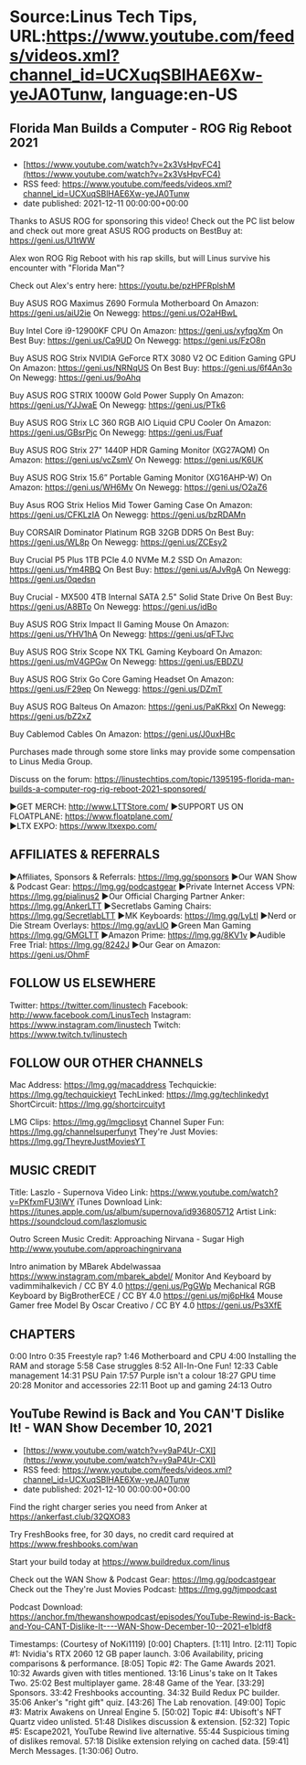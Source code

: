 # Source:Linus Tech Tips, URL:https://www.youtube.com/feeds/videos.xml?channel_id=UCXuqSBlHAE6Xw-yeJA0Tunw, language:en-US

## Florida Man Builds a Computer - ROG Rig Reboot 2021
 - [https://www.youtube.com/watch?v=2x3VsHpvFC4](https://www.youtube.com/watch?v=2x3VsHpvFC4)
 - RSS feed: https://www.youtube.com/feeds/videos.xml?channel_id=UCXuqSBlHAE6Xw-yeJA0Tunw
 - date published: 2021-12-11 00:00:00+00:00

Thanks to ASUS ROG for sponsoring this video! Check out the PC list below and check out more great ASUS ROG products on BestBuy at: https://geni.us/U1tWW

Alex won ROG Rig Reboot with his rap skills, but will Linus survive his encounter with "Florida Man"?

Check out Alex's entry here: https://youtu.be/pzHPFRplshM

Buy ASUS ROG Maximus Z690 Formula Motherboard
On Amazon: https://geni.us/aiU2ie
On Newegg: https://geni.us/O2aHBwL

Buy Intel Core i9-12900KF CPU
On Amazon: https://geni.us/xyfqgXm
On Best Buy: https://geni.us/Ca9UD
On Newegg: https://geni.us/FzO8n

Buy ASUS ROG Strix NVIDIA GeForce RTX 3080 V2 OC Edition Gaming GPU
On Amazon: https://geni.us/NRNqUS
On Best Buy: https://geni.us/6f4An3o
On Newegg: https://geni.us/9oAhq

Buy ASUS ROG STRIX 1000W Gold Power Supply
On Amazon: https://geni.us/YJJwaE
On Newegg: https://geni.us/PTk6

Buy ASUS ROG Strix LC 360 RGB AIO Liquid CPU Cooler
On Amazon: https://geni.us/GBsrPjc
On Newegg: https://geni.us/Fuaf

Buy ASUS ROG Strix 27" 1440P HDR Gaming Monitor (XG27AQM)
On Amazon: https://geni.us/vcZsmV
On Newegg: https://geni.us/K6UK

Buy ASUS ROG Strix 15.6” Portable Gaming Monitor (XG16AHP-W)
On Amazon: https://geni.us/WH6Mv
On Newegg: https://geni.us/O2aZ6

Buy Asus ROG Strix Helios Mid Tower Gaming Case
On Amazon: https://geni.us/CFKLzIA
On Newegg: https://geni.us/bzRDAMn

Buy CORSAIR Dominator Platinum RGB 32GB DDR5
On Best Buy: https://geni.us/WL8p
On Newegg: https://geni.us/ZCEsy2

Buy Crucial P5 Plus 1TB PCIe 4.0 NVMe M.2 SSD
On Amazon: https://geni.us/Ym4RBQ
On Best Buy: https://geni.us/AJvRgA
On Newegg: https://geni.us/0qedsn

Buy Crucial - MX500 4TB Internal SATA 2.5" Solid State Drive
On Best Buy: https://geni.us/A8BTo
On Newegg: https://geni.us/idBo

Buy ASUS ROG Strix Impact II Gaming Mouse
On Amazon: https://geni.us/YHV1hA
On Newegg: https://geni.us/qFTJvc

Buy ASUS ROG Strix Scope NX TKL Gaming Keyboard
On Amazon: https://geni.us/mV4GPGw
On Newegg: https://geni.us/EBDZU

Buy ASUS ROG Strix Go Core Gaming Headset
On Amazon: https://geni.us/F29ep
On Newegg: https://geni.us/DZmT

Buy ASUS ROG Balteus
On Amazon: https://geni.us/PaKRkxI
On Newegg: https://geni.us/bZ2xZ

Buy Cablemod Cables On Amazon: https://geni.us/J0uxHBc

Purchases made through some store links may provide some compensation to Linus Media Group.

Discuss on the forum: https://linustechtips.com/topic/1395195-florida-man-builds-a-computer-rog-rig-reboot-2021-sponsored/

►GET MERCH: http://www.LTTStore.com/
►SUPPORT US ON FLOATPLANE: https://www.floatplane.com/  
►LTX EXPO: https://www.ltxexpo.com/   

AFFILIATES & REFERRALS
---------------------------------------------------
►Affiliates, Sponsors & Referrals: https://lmg.gg/sponsors
►Our WAN Show & Podcast Gear: https://lmg.gg/podcastgear
►Private Internet Access VPN: https://lmg.gg/pialinus2
►Our Official Charging Partner Anker: https://lmg.gg/AnkerLTT
►Secretlabs Gaming Chairs: https://lmg.gg/SecretlabLTT
►MK Keyboards: https://lmg.gg/LyLtl
►Nerd or Die Stream Overlays: https://lmg.gg/avLlO
►Green Man Gaming https://lmg.gg/GMGLTT
►Amazon Prime: https://lmg.gg/8KV1v
►Audible Free Trial: https://lmg.gg/8242J
►Our Gear on Amazon: https://geni.us/OhmF

FOLLOW US ELSEWHERE
---------------------------------------------------  
Twitter: https://twitter.com/linustech
Facebook: http://www.facebook.com/LinusTech
Instagram: https://www.instagram.com/linustech
Twitch: https://www.twitch.tv/linustech

FOLLOW OUR OTHER CHANNELS
---------------------------------------------------  
Mac Address: https://lmg.gg/macaddress
Techquickie: https://lmg.gg/techquickieyt
TechLinked: https://lmg.gg/techlinkedyt
ShortCircuit: https://lmg.gg/shortcircuityt

LMG Clips: https://lmg.gg/lmgclipsyt
Channel Super Fun: https://lmg.gg/channelsuperfunyt
They're Just Movies: https://lmg.gg/TheyreJustMoviesYT

MUSIC CREDIT
---------------------------------------------------  
Title: Laszlo - Supernova
Video Link: https://www.youtube.com/watch?v=PKfxmFU3lWY
iTunes Download Link: https://itunes.apple.com/us/album/supernova/id936805712
Artist Link: https://soundcloud.com/laszlomusic

Outro Screen Music Credit: Approaching Nirvana - Sugar High http://www.youtube.com/approachingnirvana

Intro animation by MBarek Abdelwassaa https://www.instagram.com/mbarek_abdel/
Monitor And Keyboard by vadimmihalkevich / CC BY 4.0  https://geni.us/PgGWp
Mechanical RGB Keyboard by BigBrotherECE / CC BY 4.0 https://geni.us/mj6pHk4
Mouse Gamer free Model By Oscar Creativo / CC BY 4.0 https://geni.us/Ps3XfE

CHAPTERS
---------------------------------------------------  
0:00 Intro
0:35 Freestyle rap?
1:46 Motherboard and CPU 
4:00 Installing the RAM and storage
5:58 Case struggles
8:52 All-In-One Fun!
12:33 Cable management
14:31 PSU Pain
17:57 Purple isn't a colour
18:27 GPU time
20:28 Monitor and accessories
22:11 Boot up and gaming
24:13 Outro

## YouTube Rewind is Back and You CAN'T Dislike It! - WAN Show December 10, 2021
 - [https://www.youtube.com/watch?v=y9aP4Ur-CXI](https://www.youtube.com/watch?v=y9aP4Ur-CXI)
 - RSS feed: https://www.youtube.com/feeds/videos.xml?channel_id=UCXuqSBlHAE6Xw-yeJA0Tunw
 - date published: 2021-12-10 00:00:00+00:00

Find the right charger series you need from Anker at https://ankerfast.club/32QXO83 

Try FreshBooks free, for 30 days, no credit card required at https://www.freshbooks.com/wan

Start your build today at https://www.buildredux.com/linus 

Check out the WAN Show & Podcast Gear: https://lmg.gg/podcastgear
Check out the They're Just Movies Podcast: https://lmg.gg/tjmpodcast

Podcast Download: https://anchor.fm/thewanshowpodcast/episodes/YouTube-Rewind-is-Back-and-You-CANT-Dislike-It----WAN-Show-December-10--2021-e1bldf8

Timestamps: (Courtesy of NoKi1119)
[0:00] Chapters.
[1:11] Intro.
[2:11] Topic #1: Nvidia's RTX 2060 12 GB paper launch.
    3:06 Availability, pricing comparisons & performance.
[8:05] Topic #2: The Game Awards 2021.
    10:32 Awards given with titles mentioned.
    13:16 Linus's take on It Takes Two.
    25:02 Best multiplayer game.
    28:48 Game of the Year.
[33:29] Sponsors.
    33:42 Freshbooks accounting.
    34:32 Build Redux PC builder.
    35:06 Anker's "right gift" quiz.
[43:26] The Lab renovation.
[49:00] Topic #3: Matrix Awakens on Unreal Engine 5.
[50:02] Topic #4: Ubisoft's NFT Quartz video unlisted.
    51:48 Dislikes discussion & extension.
[52:32] Topic #5: Escape2021, YouTube Rewind live alternative.
    55:44 Suspicious timing of dislikes removal.
    57:18 Dislike extension relying on cached data.
[59:41] Merch Messages.
[1:30:06] Outro.


